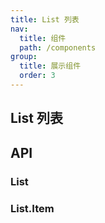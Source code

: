 ```yaml
---
title: List 列表
nav:
  title: 组件
  path: /components
group:
  title: 展示组件
  order: 3
---
```


## List 列表

<code src="./demos/base.tsx"></code> <code src="./demos/size.tsx"></code>

## API

### List

<API hideTitle src="./components/List/index.tsx"></API>

### List.Item

<API hideTitle src="./components/Item/index.tsx"></API>
